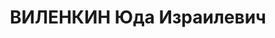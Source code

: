 ---
title: ВИЛЕНКИН Юда Израилевич
description: "Род. в 1884, Витебск, еврей, обр.: среднее. Заключенный Орловской тюрьмы\
  \ \n  Обв. по ст. 58-10, ч.2 (антисоветская агитация, распр-ие клеветнич.измышлений\
  \ о мероприятиях ВКП(б) и сов. правительства). Приговор: ВК ВС СССР (заочно, по\
  \ указанию ГКО от 6.09.1941, подписанному Сталиным), 08.09.1941 – ВМН. Расстрелян\
  \ 11.09.1941, Орел. \n  Реабилитирован Пленумом Верховного суда СССР 26.07.1990\
  \ за отсутствием состава преступления"
---